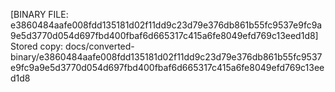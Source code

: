 [BINARY FILE: e3860484aafe008fdd135181d02f11dd9c23d79e376db861b55fc9537e9fc9a9e5d3770d054d697fbd400fbaf6d665317c415a6fe8049efd769c13eed1d8]
Stored copy: docs/converted-binary/e3860484aafe008fdd135181d02f11dd9c23d79e376db861b55fc9537e9fc9a9e5d3770d054d697fbd400fbaf6d665317c415a6fe8049efd769c13eed1d8
